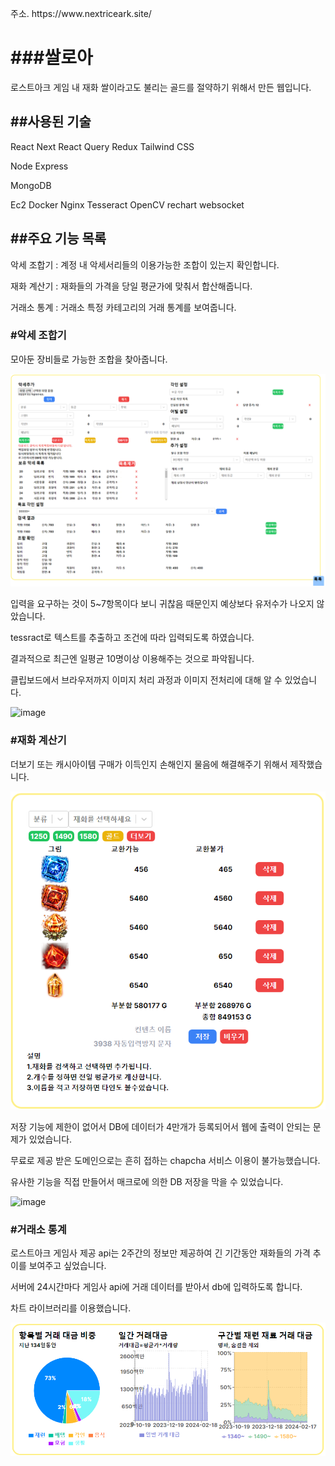 <p>주소. https://www.nextriceark.site/</p>

<h1>###쌀로아</h1>

<p>로스트아크 게임 내 재화 쌀이라고도 불리는 골드를 절약하기 위해서 만든 웹입니다.</p>

<h2>##사용된 기술</h2>
<p>React Next React Query Redux Tailwind CSS</p>
<p>Node Express </p>
<p>MongoDB</p>
<p>Ec2 Docker Nginx Tesseract OpenCV rechart websocket</p>

<h2>##주요 기능 목록</h2>
<p>악세 조합기 : 계정 내 악세서리들의 이용가능한 조합이 있는지 확인합니다.</p>
<p>재화 계산기 : 재화들의 가격을 당일 평균가에 맞춰서 합산해줍니다.</p>
<p>거래소 통계 : 거래소 특정 카테고리의 거래 통계를 보여줍니다.</p>

<h3>#악세 조합기</h3>

<p>모아둔 장비들로 가능한 조합을 찾아줍니다.</p>

![이미지 설명](https://github.com/nakki0404/nextriceark/blob/main/front/src/asset/png/recycle-manual.png)

<p>입력을 요구하는 것이 5~7항목이다 보니 귀찮음 때문인지 예상보다 유저수가 나오지 않았습니다.</p>
<p>tessract로 텍스트를 추출하고 조건에 따라 입력되도록 하였습니다.</p>
<p>결과적으로 최근엔 일평균 10명이상 이용해주는 것으로 파악됩니다.</p>
<p>클립보드에서 브라우저까지 이미지 처리 과정과 이미지 전처리에 대해 알 수 있었습니다.</p>


![image](https://github.com/nakki0404/nextriceark/assets/141347738/5fa7ae79-0a9f-4d68-8388-a078b05dc20d)


<h3>#재화 계산기</h3>

<p>더보기 또는 캐시아이템 구매가 이득인지 손해인지 물음에 해결해주기 위해서 제작했습니다.</p>

![이미지 설명](https://github.com/nakki0404/nextriceark/blob/main/front/src/asset/png/caculator-manual.png)

<p> 저장 기능에 제한이 없어서 DB에 데이터가 4만개가 등록되어서 웹에 출력이 안되는 문제가 있었습니다.</p>
<p>무료로 제공 받은 도메인으로는 흔히 접하는 chapcha 서비스 이용이 불가능했습니다. </p>
<p>유사한 기능을 직접 만들어서 매크로에 의한 DB 저장을 막을 수 있었습니다.</p>

![image](https://github.com/nakki0404/nextriceark/assets/141347738/43168bc3-e248-420a-b459-a2f89b5bb8ca)

<h3>#거래소 통계</h3>

<p>로스트아크 게임사 제공 api는 2주간의 정보만 제공하여 긴 기간동안 재화들의 가격 추이를 보여주고 싶었습니다.</p>

<p>서버에 24시간마다 게임사 api에 거래 데이터를 받아서 db에 입력하도록 합니다.</p>
<p>차트 라이브러리를 이용했습니다.</p>

![이미지 설명](https://github.com/nakki0404/nextriceark/blob/main/front/src/asset/png/statistics-manual.png)

